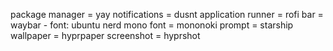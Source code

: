 package manager = yay
notifications = dusnt
application runner = rofi
bar = waybar - font: ubuntu nerd mono
font = mononoki
prompt = starship
wallpaper = hyprpaper
screenshot = hyprshot

